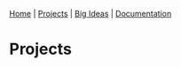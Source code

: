 [Home](https://kaankutluer.github.io.) | [Projects](https://kaankutluer.github.io./projects) | [Big Ideas](https://kaankutluer.github.io./big_ideas) | [Documentation](https://kaankutluer.github.io./documentation)

# Projects
